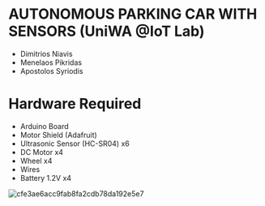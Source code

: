 # AUTONOMOUS PARKING CAR WITH SENSORS (UniWA @IoT Lab)
  - Dimitrios Niavis
  - Menelaos Pikridas
  - Apostolos Syriodis

# Hardware Required
  - Arduino Board
  - Motor Shield (Adafruit)
  - Ultrasonic Sensor (HC-SR04) x6
  - DC Motor x4
  - Wheel x4
  - Wires
  - Battery 1.2V x4

![cfe3ae6acc9fab8fa2cdb78da192e5e7](https://user-images.githubusercontent.com/74604468/113871996-211b1180-97bc-11eb-8fce-af082051a365.png)
